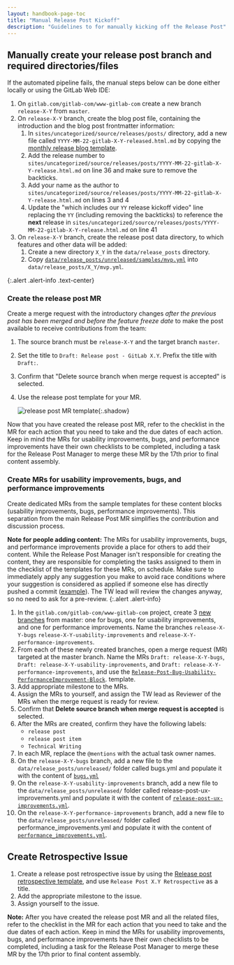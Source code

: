 ```yaml
---
layout: handbook-page-toc
title: "Manual Release Post Kickoff"
description: "Guidelines to for manually kicking off the Release Post"
---
```


## Manually create your release post branch and required directories/files

If the automated pipeline fails, the manual steps below can be done either locally or using the GitLab Web IDE:

1. On `gitlab.com/gitlab-com/www-gitlab-com` create a new branch `release-X-Y` from `master`.
1. On `release-X-Y` branch, create the blog post file, containing the introduction and the blog post frontmatter information:
   1. In `sites/uncategorized/source/releases/posts/` directory, add a new file called `YYYY-MM-22-gitlab-X-Y-released.html.md` by copying the
      [monthly release blog template](https://gitlab.com/gitlab-com/www-gitlab-com/blob/master/doc/templates/blog/monthly_release_blog_template.html.md).
   1. Add the release number to `sites/uncategorized/source/releases/posts/YYYY-MM-22-gitlab-X-Y-release.html.md` on line 36 and make sure to remove the backticks.
   1. Add your name as the author to `sites/uncategorized/source/releases/posts/YYYY-MM-22-gitlab-X-Y-release.html.md` on lines 3 and 4
   1. Update the "which includes our `YY` release kickoff video" line replacing the `YY` (including removing the backticks) to reference the **next** release in `sites/uncategorized/source/releases/posts/YYYY-MM-22-gitlab-X-Y-release.html.md` on line 41
1. On `release-X-Y` branch, create the release post data directory, to which features and other data will be added:
   1. Create a new directory `X_Y` in the `data/release_posts` directory.
   1. Copy [`data/release_posts/unreleased/samples/mvp.yml`](https://gitlab.com/gitlab-com/www-gitlab-com/blob/master/data/release_posts/unreleased/samples/mvp.yml) into `data/release_posts/X_Y/mvp.yml`.

{:.alert .alert-info .text-center}

### Create the release post MR

Create a merge request with the introductory changes _after the previous post has been merged and before the feature freeze date_ to make the post available to receive contributions from the team:

1. The source branch must be `release-X-Y` and the target branch `master`.
1. Set the title to `Draft: Release post - GitLab X.Y`.  Prefix the title with `Draft:`.
1. Confirm that "Delete source branch when merge request is accepted" is selected.
1. Use the release post template for your MR.

   ![release post MR template](release-post-mr-template.png){:.shadow}

Now that you have created the release post MR, refer to the checklist in the MR for each action that you need to take and the due dates of each action. Keep in mind the MRs for usability improvements, bugs, and performance improvements have their own checklists to be completed, including a task for the Release Post Manager to merge these MR by the 17th prior to final content assembly.

### Create MRs for usability improvements, bugs, and performance improvements

Create dedicated MRs from the sample templates for these content blocks (usability improvements, bugs, performance improvements). This separation from the main Release Post MR simplifies the contribution and discussion process.

**Note for people adding content:** The MRs for usability improvements, bugs, and performance improvements provide a place for others to add their content. While the Release Post Manager isn't responsible for creating the content, they are responsible for completing the tasks assigned to them in the checklist of the templates for these MRs, on schedule. Make sure to immediately apply any suggestion you make to avoid race conditions where your suggestion is considered as applied if someone else has directly pushed a commit ([example](https://gitlab.com/gitlab-com/www-gitlab-com/-/merge_requests/96728#note_806133408)). The TW lead will review the changes anyway, so no need to ask for a pre-review.
{:.alert .alert-info}

1. In the `gitlab.com/gitlab-com/www-gitlab-com` project, create 3 [new
   branches](https://gitlab.com/gitlab-com/www-gitlab-com/-/branches/new) from master: one for bugs, one for usability improvements, and one for performance improvements.
   Name the branches `release-X-Y-bugs` `release-X-Y-usability-improvements` and `release-X-Y-performance-improvements`.
1. From each of these newly created branches, open a merge request (MR)
   targeted at the master branch. Name the MRs `Draft: release-X-Y-bugs`, `Draft: release-X-Y-usability-improvements`, and
   `Draft: release-X-Y-performance-improvements`, and use the
   [`Release-Post-Bug-Usability-PerformanceImprovement-Block`](https://gitlab.com/gitlab-com/www-gitlab-com/-/blob/master/.gitlab/merge_request_templates/Release-Post-Bug-Performance-Usability-Improvement-Block.md).
   template.
1. Add appropriate milestone to the MRs.
1. Assign the MRs to yourself, and assign the TW lead as Reviewer of the MRs when the merge request is ready for review.
1. Confirm that **Delete source branch when merge request is accepted** is
   selected.
1. After the MRs are created, confirm they have the following labels:
   - `release post`
   - `release post item`
   - `Technical Writing`
1. In each MR, replace the `@mentions` with the actual task owner names.
1. On the `release-X-Y-bugs` branch, add a new file to the `data/release_posts/unreleased/` folder called bugs.yml and populate it with the content of [`bugs.yml`](https://gitlab.com/gitlab-com/www-gitlab-com/-/blob/master/data/release_posts/unreleased/samples/bugs.yml)
1. On the `release-X-Y-usability-improvements` branch, add
a new file to the `data/release_posts/unreleased/` folder called release-post-ux-improvements.yml and populate it with the content of 
   [`release-post-ux-improvements.yml`](https://gitlab.com/gitlab-com/www-gitlab-com/-/blob/master/data/release_posts/unreleased/samples/usability_improvements.yml).
1. On the `release-X-Y-performance-improvements` branch, add
a new file to the `data/release_posts/unreleased/` folder called performance_improvements.yml and populate it with the content of    [`performance_improvements.yml`](https://gitlab.com/gitlab-com/www-gitlab-com/-/blob/master/data/release_posts/unreleased/samples/performance_improvements.yml).

## Create Retrospective Issue

1. Create a release post retrospective issue by using the [Release post retrospective template](https://gitlab.com/gitlab-com/www-gitlab-com/-/tree/master/.gitlab/issue_templates/Release-Post-Retrospective.md), and use `Release Post X.Y Retrospective` as a title.
1. Add the appropriate milestone to the issue.
1. Assign yourself to the issue.

**Note:** After you have created the release post MR and all the related files, refer to the checklist in the MR for each action that you need to take and the due dates of each action. Keep in mind the MRs for usability improvements, bugs, and performance improvements have their own checklists to be completed, including a task for the Release Post Manager to merge these MR by the 17th prior to final content assembly.
